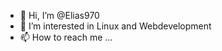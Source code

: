 - 👋 Hi, I’m @Elias970
- 👀 I’m interested in Linux and Webdevelopment
- 📫 How to reach me ...

<!---
Elias970/Elias970 is a ✨ special ✨ repository because its `README.md` (this file) appears on your GitHub profile.
You can click the Preview link to take a look at your changes.
--->
